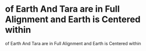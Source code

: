 # of Earth And Tara are in Full Alignment and Earth is Centered within

of Earth And Tara are in Full Alignment and Earth is Centered within